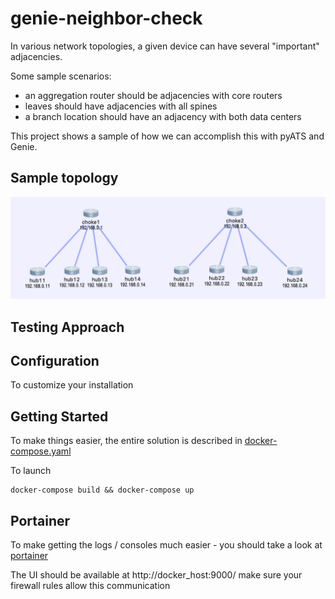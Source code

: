 # genie-neighbor-check

In various network topologies, a given device can have several "important" adjacencies.

Some sample scenarios:
* an aggregation router should be adjacencies with core routers
* leaves should have adjacencies with all spines
* a branch location should have an adjacency with both data centers

This project shows a sample of how we can accomplish this with pyATS and Genie.

## Sample topology

![Topology Diagram](./img/topology.png "Topology Diagram")

## Testing Approach


## Configuration

To customize your installation
## Getting Started

To make things easier, the entire solution is described in [docker-compose.yaml](./docker-compose.yaml)

To launch
```
docker-compose build && docker-compose up
```


## Portainer

To make getting the logs / consoles much easier - you should take a look at [portainer](https://github.com/portainer/portainer)

The UI should be available at http://docker_host:9000/ make sure your firewall rules
allow this communication
